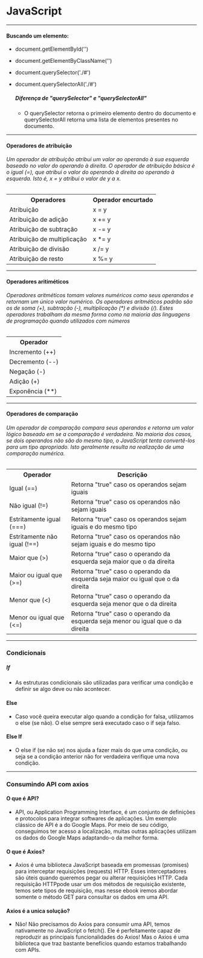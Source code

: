 # JavaScript

---

#### Buscando um elemento:

- document.getElementById('')
- document.getElementByClassName('')
- document.querySelector('./#')
- document.querySelectorAll('./#')

  ##### Diferença de "querySelector" e "querySelectorAll"

  - O querySelector retorna o primeiro elemento dentro do documento e querySelectorAll retorna uma lista de elementos presentes no documento.

---

#### Operadores de atribuição

###### Um operador de atribuição atribui um valor ao operando à sua esquerda baseado no valor do operando à direita. O operador de atribuição básica é o igual (=), que atribui o valor do operando à direita ao operando à esquerda. Isto é, x = y atribui o valor de y a x.

<table>
  <tr>
    <th>Operadores</th>
    <th>Operador encurtado</th>
  </tr>
  <tr>
    <td>Atribuição</td>
    <td>x = y</td>
  </tr>
  <tr>
    <td>Atribuição de adição</td>
    <td>x += y</td>
  </tr>
  <tr>
    <td>Atribuição de subtração</td>
    <td>x -= y</td>
  </tr>
  <tr>
    <td>Atribuição de multiplicação</td>
    <td>x *= y</td>
  </tr>
  <tr>
    <td>Atribuição de divisão</td>
    <td>x /= y</td>
  </tr>
  <tr>
    <td>Atribuição de resto</td>
    <td>x %= y</td>
  </tr>
</table>

---

#### Operadores aritiméticos

###### Operadores aritméticos tomam valores numéricos como seus operandos e retornam um único valor numérico. Os operadores aritméticos padrão são os de soma (+), subtração (-), multiplicação (\*) e divisão (/). Estes operadores trabalham da mesma forma como na maioria das linguagens de programação quando utilizados com números

<table>
  <tr>
    <th>Operador</th>
  </tr>
  <tr>
    <td>Incremento (++)</td>
  </tr>
  <tr>
    <td>Decremento (--)</td>
  </tr>
  <tr>
    <td>Negação (-)</td>
  </tr>
  <tr>
    <td>Adição (+)</td>
  </tr>
  <tr>
    <td>Exponência (**)</td>
  </tr>
</table>

---

#### Operadores de comparação

###### Um operador de comparação compara seus operandos e retorna um valor lógico baseado em se a comparação é verdadeira. Na maioria dos casos, se dois operandos não são do mesmo tipo, o JavaScript tenta convertê-los para um tipo apropriado. Isto geralmente resulta na realização de uma comparação numérica.

<table>
  <tr>
    <th>Operador</th>
    <th>Descrição</th>
  </tr>
  <tr>
    <td>Igual (==)</td>
    <td>Retorna "true" caso os operandos sejam iguais</td>
  </tr>
  <tr>
    <td>Não igual (!=)</td>
    <td>Retorna "true" caso os operandos não sejam iguais</td>
  </tr>
  <tr>
    <td>Estritamente igual (===)</td>
    <td>Retorna "true" caso os operandos sejam iguais e do mesmo tipo</td>
  </tr>
  <tr>
    <td>Estritamente não igual (!==)</td>
    <td>Retorna "true" caso os operandos não sejam iguais e do mesmo tipo</td>
  </tr>
  <tr>
    <td>Maior que (>)</td>
    <td>Retorna "true" caso o operando da esquerda seja maior que o da direita</td>
  </tr>
  <tr>
    <td>Maior ou igual que (>=)</td>
    <td>Retorna "true" caso o operando da esquerda seja maior ou igual que o da direita</td>
  </tr>
  <tr>
    <td>Menor que (<)</td>
    <td>Retorna "true" caso o operando da esquerda seja menor que o da direita</td>
  </tr>
  <tr>
    <td>Menor ou igual que (<=)</td>
    <td>Retorna "true" caso o operando da esquerda seja menor ou igual que o da direita</td>
  </tr>
</table>
 
 ---
 ### Condicionais

##### If

- As estruturas condicionais são utilizadas para verificar uma condição e definir se algo deve
  ou não acontecer.

#### Else

- Caso você queira executar algo quando a condição for falsa, utilizamos o else (se não). O else sempre será executado caso o if seja falso.

#### Else If

- O else if (se não se) nos ajuda a fazer mais do que uma condição, ou seja se a condição anterior não for verdadeira verifique uma nova condição.

---

### Consumindo API com axios

#### O que é API?

- API, ou Application Programming Interface, é um conjunto de definições e protocolos para integrar softwares de aplicações. Um exemplo clássico de API é a do Google Maps. Por meio de seu código, conseguimos ter acesso a localização, muitas outras aplicações utilizam os dados do Google Maps adaptando-o da melhor forma.

#### O que é Axios?

- Axios é uma biblioteca JavaScript baseada em promessas (promises) para interceptar requisições (requests) HTTP. Esses interceptadores são úteis quando queremos pegar ou alterar requisições HTTP. Cada requisição HTTPpode usar um dos métodos de requisição existente, temos sete tipos de requisição, mas nesse ebook iremos abordar somente o método GET para consultar os dados em uma API.

#### Axios é a unica solução?

- Não! Não precisamos do Axios para consumir uma API, temos nativamente no JavaScript o fetch(). Ele é perfeitamente capaz de reproduzir as principais funcionalidades do Axios! Mas o Axios é uma biblioteca que traz bastante benefícios quando estamos trabalhando com APIs.
